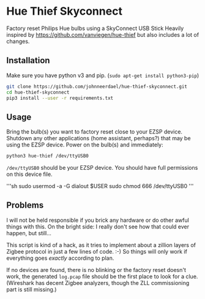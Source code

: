 # Hue Thief Skyconnect


Factory reset Philips Hue bulbs using a SkyConnect USB Stick
Heavily inspired by https://github.com/vanviegen/hue-thief but also includes a lot of changes.

## Installation

Make sure you have python v3 and pip. (`sudo apt-get install python3-pip`)

```sh
git clone https://github.com/johnneerdael/hue-thief-skyconnect.git
cd hue-thief-skyconnect
pip3 install --user -r requirements.txt
```

## Usage

Bring the bulb(s) you want to factory reset close to your EZSP device. Shutdown any other applications (home assistant, perhaps?) that may be using the EZSP device. Power on the bulb(s) and immediately:

```sh
python3 hue-thief /dev/ttyUSB0
```

`/dev/ttyUSB0` should be your EZSP device. You should have full permissions on this device file.

'''sh
sudo usermod -a -G dialout $USER
sudo chmod 666 /dev/ttyUSB0
'''


## Problems

I will not be held responsible if you brick any hardware or do other awful things with this. On the bright side: I really don't see how that could ever happen, but still...

This script is kind of a hack, as it tries to implement about a zillion layers of Zigbee protocol in just a few lines of code. :-) So things will only work if everything goes *exactly* according to plan.

If no devices are found, there is no blinking or the factory reset doesn't work, the generated `log.pcap` file should be the first place to look for a clue. (Wireshark has decent Zigbee analyzers, though the ZLL commissioning part is still missing.)

